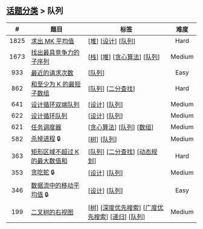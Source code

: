 <!--|This file generated by command(leetcode tag); DO NOT EDIT.            |-->
<!--+----------------------------------------------------------------------+-->
<!--|@author    openset <openset.wang@gmail.com>                           |-->
<!--|@link      https://github.com/openset                                 |-->
<!--|@home      https://github.com/openset/leetcode                        |-->
<!--+----------------------------------------------------------------------+-->

## [话题分类](../README.md) > 队列

| # | 题目 | 标签 | 难度 |
| :-: | - | - | :-: |
| 1825 | [求出 MK 平均值](../../problems/finding-mk-average) | [[堆](../heap/README.md)] [[设计](../design/README.md)] [[队列](../queue/README.md)]  | Hard |
| 1673 | [找出最具竞争力的子序列](../../problems/find-the-most-competitive-subsequence) | [[栈](../stack/README.md)] [[堆](../heap/README.md)] [[贪心算法](../greedy/README.md)] [[队列](../queue/README.md)]  | Medium |
| 933 | [最近的请求次数](../../problems/number-of-recent-calls) | [[队列](../queue/README.md)]  | Easy |
| 862 | [和至少为 K 的最短子数组](../../problems/shortest-subarray-with-sum-at-least-k) | [[队列](../queue/README.md)] [[二分查找](../binary-search/README.md)]  | Hard |
| 641 | [设计循环双端队列](../../problems/design-circular-deque) | [[设计](../design/README.md)] [[队列](../queue/README.md)]  | Medium |
| 622 | [设计循环队列](../../problems/design-circular-queue) | [[设计](../design/README.md)] [[队列](../queue/README.md)]  | Medium |
| 621 | [任务调度器](../../problems/task-scheduler) | [[贪心算法](../greedy/README.md)] [[队列](../queue/README.md)] [[数组](../array/README.md)]  | Medium |
| 582 | [杀掉进程](../../problems/kill-process) 🔒 | [[树](../tree/README.md)] [[队列](../queue/README.md)]  | Medium |
| 363 | [矩形区域不超过 K 的最大数值和](../../problems/max-sum-of-rectangle-no-larger-than-k) | [[队列](../queue/README.md)] [[二分查找](../binary-search/README.md)] [[动态规划](../dynamic-programming/README.md)]  | Hard |
| 353 | [贪吃蛇](../../problems/design-snake-game) 🔒 | [[设计](../design/README.md)] [[队列](../queue/README.md)]  | Medium |
| 346 | [数据流中的移动平均值](../../problems/moving-average-from-data-stream) 🔒 | [[设计](../design/README.md)] [[队列](../queue/README.md)]  | Easy |
| 199 | [二叉树的右视图](../../problems/binary-tree-right-side-view) | [[树](../tree/README.md)] [[深度优先搜索](../depth-first-search/README.md)] [[广度优先搜索](../breadth-first-search/README.md)] [[递归](../recursion/README.md)] [[队列](../queue/README.md)]  | Medium |
